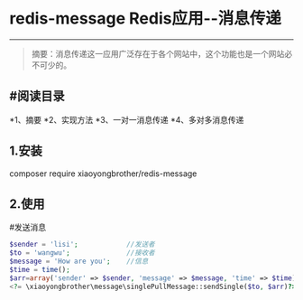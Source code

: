 # redis-message Redis应用--消息传递
------
> 摘要：消息传递这一应用广泛存在于各个网站中，这个功能也是一个网站必不可少的。

#阅读目录
------
 *1、摘要
 *2、实现方法
 *3、一对一消息传递
 *4、多对多消息传递


## 1.安装

composer require xiaoyongbrother/redis-message

## 2.使用

#发送消息
```php
$sender = 'lisi';            //发送者
$to = 'wangwu';              //接收者
$message = 'How are you';    //信息
$time = time();
$arr=array('sender' => $sender, 'message' => $message, 'time' => $time);
<?= \xiaoyongbrother\message\singlePullMessage::sendSingle($to, $arr)?>
```
